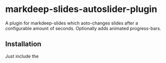 # markdeep-slides-autoslider-plugin
A plugin for markdeep-slides which aoto-changes slides after a configurable amount of seconds. Optionally adds animated progress-bars.


## Installation

Just include the <script>-tag at the end of the HTML-body.

> [!IMPORTANT]
> It must be included AFTER markdeep-slides.js and after markdeep[.min].js.

```html
<script src="markdeep-slides/markdeep-slides.js"></script>
<script src="markdeep-slides/lib/markdeep/1.11/markdeep.min.js" charset="utf-8"></script>
<!-- Insert plugin after this -->
<script src="markdeep-slides/markdeep-slides-plugin-autoslider.js" charset="utf-8"></script>
```

Then you will have to activate it by adding a plugins field to the markdeep-slide-options:

```javascript
    markdeepSlidesOptions = {
        /* Those are the standard options */
        aspectRatio: 16 / 9,
        theme: 'deepsea',
        fontSize: 28,
        diagramZoom: 1.0,
        totalSlideNumber: false,
        progressBar: true,
        breakOnHeadings: false,
        slideChangeHook: (oldSlide, newSlide) => {},
        modeChangeHook: (newMode) => {}

        /* At minimum add this */
        ,plugins: {    
            autoslider
        }
    }
```


You can configure some options:

```javascript
      ,plugins: {
        autoslider:{
          seconds:10,
          repeat: true,
          growingProgressbar: true,
          growingProgressbarColor: "rgba(255,0,0,0.5)",
          firstDelay: 2
        }
      }
```

> [!CAUTION]
> The first slide acts as a cover and will only be shown once and it will have no progress bar. It will be skipped in the loop. You can include an empty first slide and set the option *firstDelay* to *0* to skip the cover.
